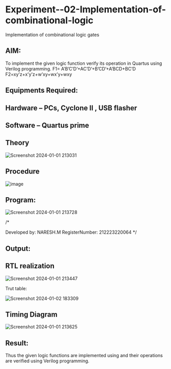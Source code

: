 # Experiment--02-Implementation-of-combinational-logic
Implementation of combinational logic gates
 
## AIM:
To implement the given logic function verify its operation in Quartus using Verilog programming.
 F1= A’B’C’D’+AC’D’+B’CD’+A’BCD+BC’D
F2=xy’z+x’y’z+w’xy+wx’y+wxy
 
 
 
## Equipments Required:
## Hardware – PCs, Cyclone II , USB flasher
## Software – Quartus prime


## Theory
![Screenshot 2024-01-01 213031](https://github.com/NARESHDC/Experiment--02-Implementation-of-combinational-logic-/assets/149348388/fd0ff96f-1efc-498a-9001-0bd9ff651777)

 



## Procedure
![image](https://github.com/NARESHDC/Experiment--02-Implementation-of-combinational-logic-/assets/149348388/70b404fd-cb0d-4200-b22f-9cb28c7b3d59)

## Program:

![Screenshot 2024-01-01 213728](https://github.com/NARESHDC/Experiment--02-Implementation-of-combinational-logic-/assets/149348388/7b073832-ce1e-4f25-b2c9-33b45f04294e)

/*

Developed by: NARESH.M
RegisterNumber:  212223220064
*/
## Output:
## RTL realization
![Screenshot 2024-01-01 213447](https://github.com/NARESHDC/Experiment--02-Implementation-of-combinational-logic-/assets/149348388/b217a1af-3422-4356-ab3d-d5d1e481f5b2)

Trut table:

![Screenshot 2024-01-02 183309](https://github.com/NARESHDC/Experiment--02-Implementation-of-combinational-logic-/assets/149348388/92dbb6ed-ac8d-4d74-8f77-d5053e9dfc5d)



## Timing Diagram
![Screenshot 2024-01-01 213625](https://github.com/NARESHDC/Experiment--02-Implementation-of-combinational-logic-/assets/149348388/92ebc709-50ee-4dbf-96da-b1bb9be980a5)


## Result:
Thus the given logic functions are implemented using  and their operations are verified using Verilog programming.
